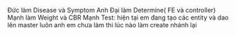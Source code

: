 Đức làm Disease và Symptom
Anh Đại làm Determine( FE và controller)
Mạnh làm Weight và CBR
Mạnh Test: hiện tại em đang tạo các entity và dao lên master luôn
anh em chưa làm thì lúc nào làm create nhánh lại